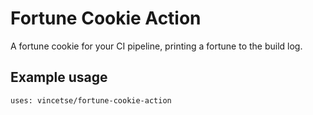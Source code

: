 # Fortune Cookie Action

A fortune cookie for your CI pipeline, printing a fortune to the build log.

## Example usage

```
uses: vincetse/fortune-cookie-action
```
